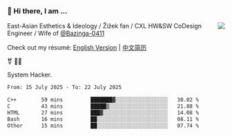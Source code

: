 ### 👋 Hi there, I am ...

<img align="right" src="https://github-readme-stats.vercel.app/api?username=vickiegpt&show_icons=true&icon_color=0366d6&bg_color=ffffff&hide_title=true" />

East-Asian Esthetics & Ideology / Žižek fan / CXL HW&SW CoDesign Engineer / Wife of [@Bazinga-0411](https://bazinga-0411.github.io/)

Check out my résumé: [English Version](http://asplos.dev/) | [中文简历](http://asplos.dev/CN.html)

⚧️ 
🏳️‍⚧️ 

System Hacker.


<!--START_SECTION:waka-->

```txt
From: 15 July 2025 - To: 22 July 2025

C++        59 mins         ███████▓░░░░░░░░░░░░░░░░░   30.02 %
C          43 mins         █████▒░░░░░░░░░░░░░░░░░░░   21.88 %
HTML       27 mins         ███▓░░░░░░░░░░░░░░░░░░░░░   14.08 %
Bash       16 mins         ██░░░░░░░░░░░░░░░░░░░░░░░   08.11 %
Other      15 mins         ██░░░░░░░░░░░░░░░░░░░░░░░   07.74 %
```

<!--END_SECTION:waka-->
